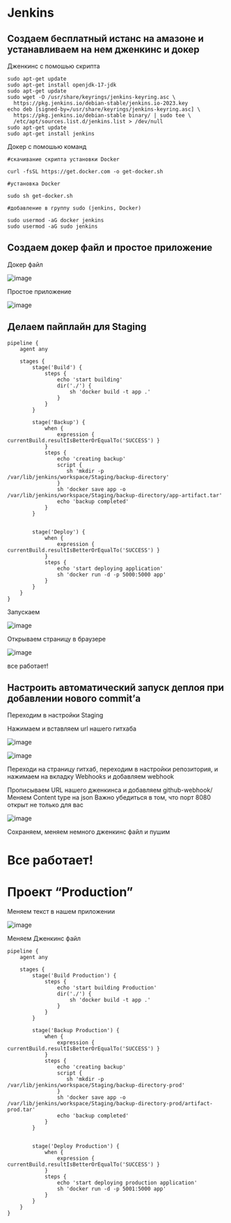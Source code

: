 # Jenkins

## Cоздаем бесплатный истанс на амазоне и устанавливаем на нем дженкинс и докер

Дженкинс с помошью скрипта 
```
sudo apt-get update
sudo apt-get install openjdk-17-jdk
sudo apt-get update
sudo wget -O /usr/share/keyrings/jenkins-keyring.asc \
  https://pkg.jenkins.io/debian-stable/jenkins.io-2023.key
echo deb [signed-by=/usr/share/keyrings/jenkins-keyring.asc] \
  https://pkg.jenkins.io/debian-stable binary/ | sudo tee \
  /etc/apt/sources.list.d/jenkins.list > /dev/null
sudo apt-get update
sudo apt-get install jenkins
```
Докер с помошью команд

```
#скачивание скрипта установки Docker 

curl -fsSL https://get.docker.com -o get-docker.sh

#установка Docker

sudo sh get-docker.sh

#добавление в группу sudo (jenkins, Docker) 

sudo usermod -aG docker jenkins
sudo usermod -aG sudo jenkins
```

## Создаем докер файл и простое приложение

Докер файл

![image](pictures/dokerfile.png)

Простое приложение

![image](pictures/web.png)

## Делаем пайплайн для Staging

```
pipeline {
    agent any

    stages {
        stage('Build') {
            steps {
                echo 'start building'
                dir('./') {
                    sh 'docker build -t app .'
                }
            }
        }
        
        stage('Backup') {
            when {
                expression { currentBuild.resultIsBetterOrEqualTo('SUCCESS') }
            }
            steps {
                echo 'creating backup'
                script {
                   sh 'mkdir -p /var/lib/jenkins/workspace/Staging/backup-directory'
                }
                sh 'docker save app -o /var/lib/jenkins/workspace/Staging/backup-directory/app-artifact.tar'
                echo 'backup completed'
            }
        }
        
        
        stage('Deploy') {
            when {
                expression { currentBuild.resultIsBetterOrEqualTo('SUCCESS') }
            }
            steps {
                echo 'start deploying application'
                sh 'docker run -d -p 5000:5000 app'
            }
        }
    }
}
```
Запускаем 

![image](pictures/staging.png)

Открываем страницу в браузере

![image](pictures/hello.png)

все работает!

## Настроить автоматический запуск деплоя при добавлении нового commit’а

Переходим в настройки Staging

Нажимаем и вставляем url нашего гитхаба

![image](pictures/githook.png)

![image](pictures/githook1.png)

Переходи на страницу гитхаб, переходим в настройки репозитория, и нажимаем на вкладку Webhooks и добавляем webhook

Прописываем URL нашего дженкинса и добавляем github-webhook/
Меняем Content type на json
Важно убедиться в том, что порт 8080 открыт не только для вас

![image](pictures/githook2.png)

Сохраняем, меняем немного дженкинс файл и пушим

# Все работает!


# Проект “Production”

Меняем текст в нашем приложении

![image](pictures/production.png)

Меняем Дженкинс файл

```
pipeline {
    agent any

    stages {
        stage('Build Production') {
            steps {
                echo 'start building Production'
                dir('./') {
                    sh 'docker build -t app .'
                }
            }
        }
        
        stage('Backup Production') {
            when {
                expression { currentBuild.resultIsBetterOrEqualTo('SUCCESS') }
            }
            steps {
                echo 'creating backup'
                script {
                   sh 'mkdir -p /var/lib/jenkins/workspace/Staging/backup-directory-prod'
                }
                sh 'docker save app -o /var/lib/jenkins/workspace/Staging/backup-directory-prod/artifact-prod.tar'
                echo 'backup completed'
            }
        }
        
        
        stage('Deploy Production') {
            when {
                expression { currentBuild.resultIsBetterOrEqualTo('SUCCESS') }
            }
            steps {
                echo 'start deploying production application'
                sh 'docker run -d -p 5001:5000 app'
            }
        }
    }
}
```

